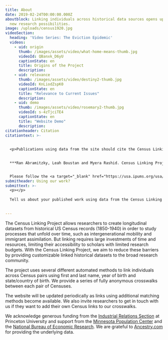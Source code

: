 ```yaml
---
title: About
date: 2019-02-24T00:00:00.000Z
aboutblock: Linking individuals across historical data sources opens up exciting
  new research possibilities.
image: /uploads/census1920.jpg
videoSection:
  heading: 'Video Series: The Eviction Epidemic'
  videos:
    - uid: origin
      thumb: /images/assets/video/what-home-means-thumb.jpg
      videoId: QBanxk_D6yU
      captionState: en
      title: Origins of the Project
      description: 
    - uid: relevance
      thumb: /images/assets/video/destiny2-thumb.jpg
      videoId: KnLiodZspK0
      captionState: en
      title: "Relevance to Current Issues"
      description: 
    - uid: demo
      thumb: /images/assets/video/rosemary2-thumb.jpg
      videoId: s-4zTjciTE4
      captionState: en
      title: "Website Demo"
      description: 
citationheader: Citation
citationtext: >-
  
  
  <p>Publications using data from the site should cite the Census Linking Project appropriately as follows:</p>

  
  ***Ran Abramitzky, Leah Boustan and Myera Rashid. Census Linking Project: Version 1.0 \[dataset]. 2020. https***:***//censuslinkingproject.org*** 


  Please follow the <a target="_blank" href="https://usa.ipums.org/usa/cite.shtml">IPUMS citation guide</a> and <a target="_blank" href="https://usa.ipums.org/usa/terms.shtml">terms of use</a> when utilizing publicly available Census data and adhere to the security agreement and appropriate citation in your license when using restricted data.
submitheader: Using our work?
submittext: >-
  <p></p>
  
  Tell us about your published work using data from the Census Linking Project <a target="_blank" href="https://forms.gle/JxzztJqGNyBbxA7y6">here</a>.   
  
  
---
```

The Census Linking Project allows researchers to create longitudinal datasets from historical US Census records (1850-1940) in order to study processes that unfold over time, such as intergenerational mobility and immigrant assimilation. But linking requires large investments of time and resources, limiting their accessibility to scholars with limited research budgets. With the Census Linking Project, we aim to reduce these barriers by providing customizable linked historical datasets to the broad research community.

The project uses several different automated methods to link individuals across Census pairs using first and last name, year of birth and state/country of birth. We provide a series of fully anonymous crosswalks between each pair of Censuses.

The website will be updated periodically as links using additional matching methods become available. We also invite researchers to get in touch with us if they want to add their own Census links to our crosswalks.

We acknowledge generous funding from the <a target="_blank" href="https://irs.princeton.edu/">Industrial Relations Section</a> at Princeton University and support from the <a target="_blank" href="https://pop.umn.edu/">Minnesota Population Center</a> and the <a target="_blank" href="https://nber.org/">National Bureau of Economic Research</a>. We are grateful to <a target="_blank" href="https://www.ancestry.com/">Ancestry.com</a> for providing the underlying data.
